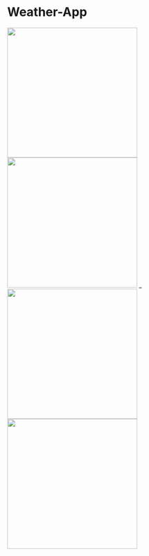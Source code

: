# Weather-App
<img src="https://github.com/TUFFI2033/Weather-App/assets/57073564/29d455eb-e877-4ed4-98cf-4cfcb12c9538" width="300">
<img src="https://github.com/TUFFI2033/Weather-App/assets/57073564/c840d42c-ea47-4622-82a2-6cebafad2ad7" width="300">
_
<img src="https://github.com/TUFFI2033/Weather-App/assets/57073564/9b779667-0fec-49a1-80a1-dfcae24fee30" width="300">
<img src="https://github.com/TUFFI2033/Weather-App/assets/57073564/93a17c42-b0b4-47c6-9ac6-7e7888079fac" width="300">
